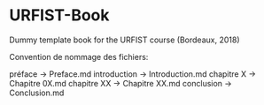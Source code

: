 # URFIST-Book
Dummy template book for the URFIST course (Bordeaux, 2018)

Convention de nommage des fichiers:

préface      -> Preface.md
introduction -> Introduction.md
chapitre X   -> Chapitre 0X.md
chapitre XX  -> Chapitre XX.md
conclusion   -> Conclusion.md

